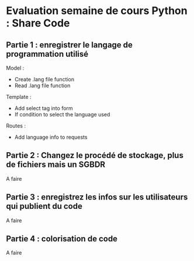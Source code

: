 # Evaluation semaine de cours Python : Share Code

## Partie 1 : enregistrer le langage de programmation utilisé
Model :
* Create .lang file function
* Read .lang file function

Template :
* Add select tag into form
* If condition to select the language used

Routes :
* Add language info to requests

## Partie 2 : Changez le procédé de stockage, plus de fichiers mais un SGBDR
A faire

## Partie 3 : enregistrez les infos sur les utilisateurs qui publient du code
A faire

## Partie 4 : colorisation de code
A faire
